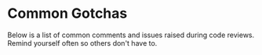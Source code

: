 Common Gotchas
===============

Below is a list of common comments and issues raised during code reviews. Remind yourself often so others don't have to.


